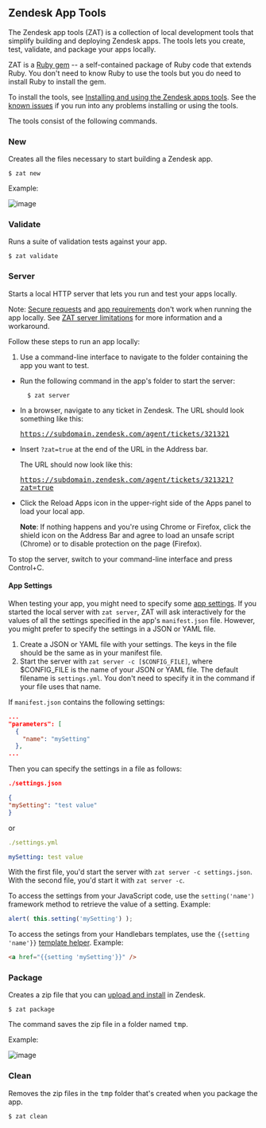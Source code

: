 ## Zendesk App Tools

The Zendesk app tools (ZAT) is a collection of local development tools that simplify building and deploying Zendesk apps. The tools lets you create, test, validate, and package your apps locally.

ZAT is a [Ruby gem](http://rubygems.org/gems/zendesk_apps_tools) -- a self-contained package of Ruby code that extends Ruby. You don't need to know Ruby to use the tools but you do need to install Ruby to install the gem.

To install the tools, see [Installing and using the Zendesk apps tools](https://support.zendesk.com/hc/en-us/articles/203691236). See the [known issues](https://support.zendesk.com/hc/en-us/articles/203691376) if you run into any problems installing or using the tools.

The tools consist of the following commands.

### New

Creates all the files necessary to start building a Zendesk app.

    $ zat new

Example:

![image](https://zen-marketing-documentation.s3.amazonaws.com/docs/en/zat_mac_cmd_new.png)

### Validate

Runs a suite of validation tests against your app.

    $ zat validate

### Server

Starts a local HTTP server that lets you run and test your apps locally.

Note: [Secure requests](./requests#secure_requests) and [app requirements](./app_requirements) don't work when running the app locally. See [ZAT server limitations](https://support.zendesk.com/hc/en-us/articles/203691236#topic_ux4_lv3_ks) for more information and a workaround.

Follow these steps to run an app locally:

1. Use a command-line interface to navigate to the folder containing the app you want to test.

- Run the following command in the app's folder to start the server:

   		$ zat server

- In a browser, navigate to any ticket in Zendesk. The URL should look something like this:

	<tt>https://subdomain.zendesk.com/agent/tickets/321321</tt>

- Insert `?zat=true` at the end of the URL in the Address bar.

	The URL should now look like this:

	<tt>https://subdomain.zendesk.com/agent/tickets/321321?zat=true</tt>

- Click the Reload Apps icon in the upper-right side of the Apps panel to load your local app.

	**Note**: If nothing happens and you're using Chrome or Firefox, click the shield icon on the Address Bar and agree to load an unsafe script (Chrome) or to disable protection on the page (Firefox).

To stop the server, switch to your command-line interface and press Control+C.

#### App Settings

When testing your app, you might need to specify some [app settings](manifest#app-settings). If you started the local server with `zat server`, ZAT will ask interactively for the values of all the settings specified in the app's `manifest.json` file. However, you might prefer to specify the settings in a JSON or YAML file.

1. Create a JSON or YAML file with your settings. The keys in the file should be the same as in your manifest file.
2. Start the server with `zat server -c [$CONFIG_FILE]`, where $CONFIG_FILE is the name of your JSON or YAML file. The default filename is `settings.yml`. You don't need to specify it in the command if your file uses that name.

If `manifest.json` contains the following settings:

```json
...
"parameters": [
  {
    "name": "mySetting"
  },
...
```

Then you can specify the settings in a file as follows:

```json
./settings.json

{
"mySetting": "test value"
}
```

or

```yaml
./settings.yml

mySetting: test value
```

With the first file, you'd start the server with `zat server -c settings.json`. With the second file, you'd start it with `zat server -c`.

To access the settings from your JavaScript code, use the `setting('name')` framework method to retrieve the value of a setting. Example:

```javascript
alert( this.setting('mySetting') );
```

To access the setings from your Handlebars templates, use the `{{setting 'name'}}` [template helper](./templates#setting-name). Example:

```html
<a href="{{setting 'mySetting'}}" />
```

### Package

Creates a zip file that you can [upload and install](https://support.zendesk.com/hc/en-us/articles/203691246) in Zendesk.

    $ zat package

The command saves the zip file in a folder named <tt>tmp</tt>.

Example:

![image](https://zen-marketing-documentation.s3.amazonaws.com/docs/en/zat_mac_cmd_package.png)

### Clean

Removes the zip files in the <tt>tmp</tt> folder that's created when you package the app.

    $ zat clean

